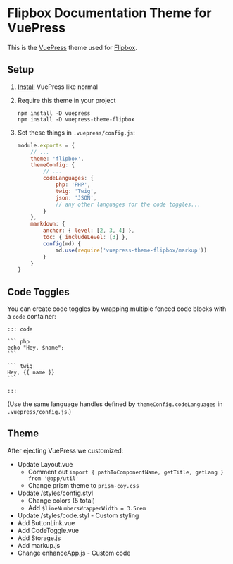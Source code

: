 # Flipbox Documentation Theme for VuePress

This is the [VuePress](https://vuepress.vuejs.org/) theme used for [Flipbox](https://flipboxdigital.com/).

## Setup

1. [Install](https://vuepress.vuejs.org/guide/getting-started.html) VuePress like normal
2. Require this theme in your project

    ```
    npm install -D vuepress
    npm install -D vuepress-theme-flipbox
    ```

3. Set these things in `.vuepress/config.js`:

    ```js
    module.exports = {
        // ...
        theme: 'flipbox',
        themeConfig: {
            // ...
            codeLanguages: {
                php: 'PHP',
                twig: 'Twig',
                json: 'JSON',
                // any other languages for the code toggles...
            }
        },
        markdown: {
            anchor: { level: [2, 3, 4] },
            toc: { includeLevel: [3] },
            config(md) {
                md.use(require('vuepress-theme-flipbox/markup'))
            }
        }
    }
    ```

## Code Toggles

You can create code toggles by wrapping multiple fenced code blocks with a `code` container:

    ::: code
    
    ``` php
    echo "Hey, $name";
    ```
    
    ``` twig
    Hey, {{ name }}
    ```
    
    :::

(Use the same language handles defined by `themeConfig.codeLanguages` in `.vuepress/config.js`.)

## Theme

After ejecting VuePress we customized:

- Update Layout.vue
  - Comment out `import { pathToComponentName, getTitle, getLang } from '@app/util'`
  - Change prism theme to `prism-coy.css`
- Update /styles/config.styl
  - Change colors (5 total)
  - Add `$lineNumbersWrapperWidth = 3.5rem`
- Update /styles/code.styl - Custom styling
- Add ButtonLink.vue
- Add CodeToggle.vue
- Add Storage.js
- Add markup.js
- Change enhanceApp.js - Custom code